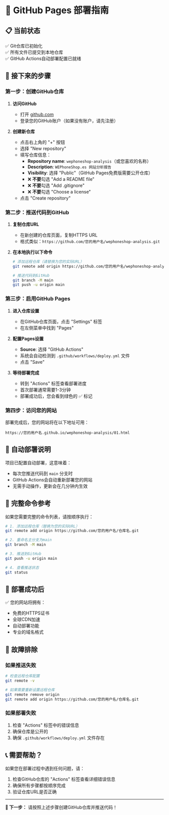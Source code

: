 # 🚀 GitHub Pages 部署指南

## 📋 当前状态
✅ Git仓库已初始化  
✅ 所有文件已提交到本地仓库  
✅ GitHub Actions自动部署配置已就绪  

## 🎯 接下来的步骤

### 第一步：创建GitHub仓库

1. **访问GitHub**
   - 打开 [github.com](https://github.com)
   - 登录您的GitHub账户（如果没有账户，请先注册）

2. **创建新仓库**
   - 点击右上角的 "+" 按钮
   - 选择 "New repository"
   - 填写仓库信息：
     - **Repository name**: `wephoneshop-analysis`（或您喜欢的名称）
     - **Description**: `WEPhoneShop.es 网站分析报告`
     - **Visibility**: 选择 "Public"（GitHub Pages免费版需要公开仓库）
     - ❌ **不要**勾选 "Add a README file"
     - ❌ **不要**勾选 "Add .gitignore"
     - ❌ **不要**勾选 "Choose a license"
   - 点击 "Create repository"

### 第二步：推送代码到GitHub

1. **复制仓库URL**
   - 在新创建的仓库页面，复制HTTPS URL
   - 格式类似：`https://github.com/您的用户名/wephoneshop-analysis.git`

2. **在本地执行以下命令**
   ```bash
   # 添加远程仓库（请替换为您的实际URL）
   git remote add origin https://github.com/您的用户名/wephoneshop-analysis.git
   
   # 推送代码到GitHub
   git branch -M main
   git push -u origin main
   ```

### 第三步：启用GitHub Pages

1. **进入仓库设置**
   - 在GitHub仓库页面，点击 "Settings" 标签
   - 在左侧菜单中找到 "Pages"

2. **配置Pages设置**
   - **Source**: 选择 "GitHub Actions"
   - 系统会自动检测到 `.github/workflows/deploy.yml` 文件
   - 点击 "Save"

3. **等待部署完成**
   - 转到 "Actions" 标签查看部署进度
   - 首次部署通常需要1-3分钟
   - 部署成功后，您会看到绿色的 ✅ 标记

### 第四步：访问您的网站

部署完成后，您的网站将在以下地址可用：
```
https://您的用户名.github.io/wephoneshop-analysis/01.html
```

## 🔄 自动部署说明

项目已配置自动部署，这意味着：
- 每次您推送代码到 `main` 分支时
- GitHub Actions会自动重新部署您的网站
- 无需手动操作，更新会在几分钟内生效

## 📝 完整命令参考

如果您需要完整的命令列表，请按顺序执行：

```bash
# 1. 添加远程仓库（替换为您的实际URL）
git remote add origin https://github.com/您的用户名/仓库名.git

# 2. 重命名主分支为main
git branch -M main

# 3. 推送到GitHub
git push -u origin main

# 4. 查看推送状态
git status
```

## 🎉 部署成功后

✅ 您的网站将拥有：
- 免费的HTTPS证书
- 全球CDN加速
- 自动部署功能
- 专业的域名格式

## 🔧 故障排除

### 如果推送失败
```bash
# 检查远程仓库配置
git remote -v

# 如果需要重新设置远程仓库
git remote remove origin
git remote add origin https://github.com/您的用户名/仓库名.git
```

### 如果部署失败
1. 检查 "Actions" 标签中的错误信息
2. 确保仓库是公开的
3. 确保 `.github/workflows/deploy.yml` 文件存在

## 📞 需要帮助？

如果您在部署过程中遇到任何问题，请：
1. 检查GitHub仓库的 "Actions" 标签查看详细错误信息
2. 确保所有步骤都按顺序完成
3. 验证仓库URL是否正确

---

**🎯 下一步：** 请按照上述步骤创建GitHub仓库并推送代码！